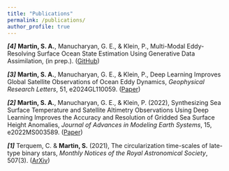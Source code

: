 ```yaml
---
title: "Publications"
permalink: /publications/
author_profile: true
---
```


***[4]*** **Martin, S. A.**, Manucharyan, G. E., & Klein, P., Multi-Modal Eddy-Resolving Surface Ocean State Estimation Using Generative Data Assimilation, (in prep.). ([GitHub](https://github.com/smartin98/GenDA))

***[3]*** **Martin, S. A.**, Manucharyan, G. E., & Klein, P., Deep Learning Improves Global Satellite Observations of Ocean Eddy Dynamics, *Geophysical Research Letters*, 51, e2024GL110059. ([Paper](https://doi.org/10.1029/2024GL110059))

***[2]*** **Martin, S. A.**, Manucharyan, G. E., & Klein, P. (2022), Synthesizing Sea Surface Temperature and Satellite Altimetry Observations Using Deep Learning Improves the Accuracy and Resolution of Gridded Sea Surface Height Anomalies, *Journal of Advances in Modeling Earth Systems*, 15, e2022MS003589. ([Paper](https://doi.org/10.1029/2022MS003589))

***[1]*** Terquem, C. & **Martin, S.** (2021), The circularization time-scales of late-type binary stars, *Monthly Notices of the Royal Astronomical Society*, 507(3). ([ArXiv](https://arxiv.org/abs/2109.02680))
